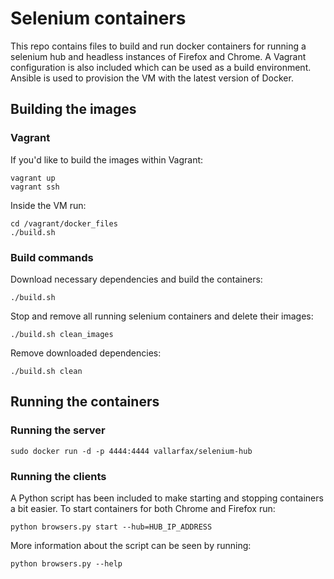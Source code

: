 # Selenium containers

This repo contains files to build and run docker containers for running a selenium hub and headless instances of Firefox and Chrome. A Vagrant configuration is also included which can be used as a build environment. Ansible is used to provision the VM with the latest version of Docker.


## Building the images

### Vagrant

If you'd like to build the images within Vagrant: 
	
	vagrant up
	vagrant ssh

Inside the VM run:

	cd /vagrant/docker_files
	./build.sh


### Build commands

Download necessary dependencies and build the containers:

	./build.sh


Stop and remove all running selenium containers and delete their images:
	
	./build.sh clean_images


Remove downloaded dependencies:

	./build.sh clean


## Running the containers

### Running the server

	sudo docker run -d -p 4444:4444 vallarfax/selenium-hub


### Running the clients

A Python script has been included to make starting and stopping containers a bit easier. To start containers for both Chrome and Firefox run:

	python browsers.py start --hub=HUB_IP_ADDRESS


More information about the script can be seen by running:

	python browsers.py --help
